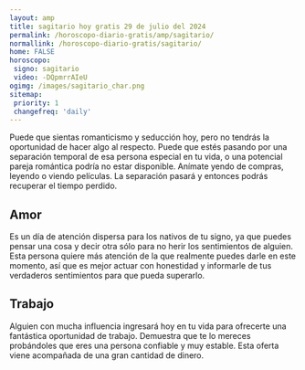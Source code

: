 ```yaml
---
layout: amp
title: sagitario hoy gratis 29 de julio del 2024 
permalink: /horoscopo-diario-gratis/amp/sagitario/
normallink: /horoscopo-diario-gratis/sagitario/
home: FALSE
horoscopo:
 signo: sagitario
 video: -DQpmrrAIeU
ogimg: /images/sagitario_char.png
sitemap:
 priority: 1
 changefreq: 'daily'
---
```



Puede que sientas romanticismo y seducción hoy, pero no tendrás la oportunidad de hacer algo al respecto. Puede que estés pasando por una separación temporal de esa persona especial en tu vida, o una potencial pareja romántica podría no estar disponible. Anímate yendo de compras, leyendo o viendo películas. La separación pasará y entonces podrás recuperar el tiempo perdido.

## Amor

Es un día de atención dispersa para los nativos de tu signo, ya que puedes pensar una cosa y decir otra sólo para no herir los sentimientos de alguien. Esta persona quiere más atención de la que realmente puedes darle en este momento, así que es mejor actuar con honestidad y informarle de tus verdaderos sentimientos para que pueda superarlo.

## Trabajo

Alguien con mucha influencia ingresará hoy en tu vida para ofrecerte una fantástica oportunidad de trabajo. Demuestra que te lo mereces probándoles que eres una persona confiable y muy estable. Esta oferta viene acompañada de una gran cantidad de dinero.